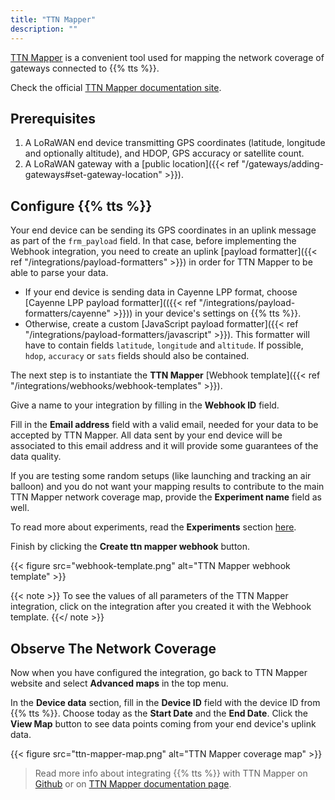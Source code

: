 ```yaml
---
title: "TTN Mapper"
description: ""
---
```


[TTN Mapper](https://ttnmapper.org/) is a convenient tool used for mapping the network coverage of gateways connected to {{% tts %}}. 

<!--more-->

Check the official [TTN Mapper documentation site](https://docs.ttnmapper.org/).

## Prerequisites

1. A LoRaWAN end device transmitting GPS coordinates (latitude, longitude and optionally altitude), and HDOP, GPS accuracy or satellite count.
2. A LoRaWAN gateway with a [public location]({{< ref "/gateways/adding-gateways#set-gateway-location" >}}). 

## Configure {{% tts %}}

Your end device can be sending its GPS coordinates in an uplink message as part of the `frm_payload` field. In that case, before implementing the Webhook integration, you need to create an uplink [payload formatter]({{< ref "/integrations/payload-formatters" >}}) in order for TTN Mapper to be able to parse your data.

- If your end device is sending data in Cayenne LPP format, choose [Cayenne LPP payload formatter](({{< ref "/integrations/payload-formatters/cayenne" >}})) in your device's settings on {{% tts %}}.
- Otherwise, create a custom [JavaScript payload formatter]({{< ref "/integrations/payload-formatters/javascript" >}}). This formatter will have to contain fields `latitude`, `longitude` and `altitude`. If possible, `hdop`, `accuracy` or `sats` fields should also be contained.

<!--- Some devices, for example [LoRa Edge LR1110](https://www.semtech.com/products/wireless-rf/lora-edge/), obtain their location from [LoRa Cloud](https://www.loracloud.com/) platform using {{% tts %}} [LoRa Cloud integration]({{< ref "/integrations/lora-cloud" >}}). As a result, device location solution is contained in the `location` field of the location solved message. In this case, there is no need to set up a payload formatter. --->

The next step is to instantiate the **TTN Mapper** [Webhook template]({{< ref "/integrations/webhooks/webhook-templates" >}}).

<!--- {{< note >}} Both uplink and location solved message types are enabled by default in TTN Mapper webhook template. {{</ note >}} --->

Give a name to your integration by filling in the **Webhook ID** field.

Fill in the **Email address** field with a valid email, needed for your data to be accepted by TTN Mapper. All data sent by your end device will be associated to this email address and it will provide some guarantees of the data quality.

If you are testing some random setups (like launching and tracking an air balloon) and you do not want your mapping results to contribute to the main TTN Mapper network coverage map, provide the **Experiment name** field as well.

To read more about experiments, read the **Experiments** section [here](https://docs.ttnmapper.org/integration/tts-integration-v3.html).

Finish by clicking the **Create ttn mapper webhook** button.

{{< figure src="webhook-template.png" alt="TTN Mapper webhook template" >}}

{{< note >}} To see the values of all parameters of the TTN Mapper integration, click on the integration after you created it with the Webhook template. {{</ note >}}

## Observe The Network Coverage

Now when you have configured the integration, go back to TTN Mapper website and select **Advanced maps** in the top menu.

In the **Device data** section, fill in the **Device ID** field with the device ID from {{% tts %}}. Choose today as the **Start Date** and the **End Date**. Click the **View Map** button to see data points coming from your end device's uplink data.

{{< figure src="ttn-mapper-map.png" alt="TTN Mapper coverage map" >}}

> Read more info about integrating {{% tts %}} with TTN Mapper on [Github](https://github.com/ttnmapper/documentation/blob/master/integration/tts-integration-v3.md) or on [TTN Mapper documentation page](https://docs.ttnmapper.org/integration/tts-integration-v3.html).

